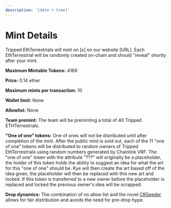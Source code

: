 ```yaml
---
description: '[date + time]'
---
```


# Mint Details

Tripped EthTerrestrials will mint on \[x] on our website \[URL]. Each EthTerrestrial will be randomly created on-chain and should "reveal" shortly after your mint. &#x20;

**Maximum Mintable Tokens:** 4169

**Price:** 0.14 ether

**Maximum mints per transaction:** 10

**Wallet limit:** None

**Allowlist:** None

**Team premint:** The team will be preminting a total of 40 Tripped ETHTerrestrials.

**"One of one" tokens:** One of ones will not be distributed until after completion of the mint. After the public mint is sold out, each of the 11 "one of one" tokens will be distributed to random owners of Tripped EthTerrestrials using random numbers generated by Chainlink VRF. The "one of one" token with the attribute "???" will originally be a placeholder, the holder of this token holds the ability to suggest an idea for what the art for this "one of one" should be. Kye will then create the art based off of the idea given, the placeholder will then be replaced with this new art and locked. If this token is transferred to a new owner before the placeholder is replaced and locked the previous owner's idea will be scrapped.   &#x20;

**Drop dynamics:** The combination of no allow list and the novel [CRSeeder](our-smart-contracts/crseeder.sol.md) allows for fair distribution and avoids the need for pre-drop hype.

